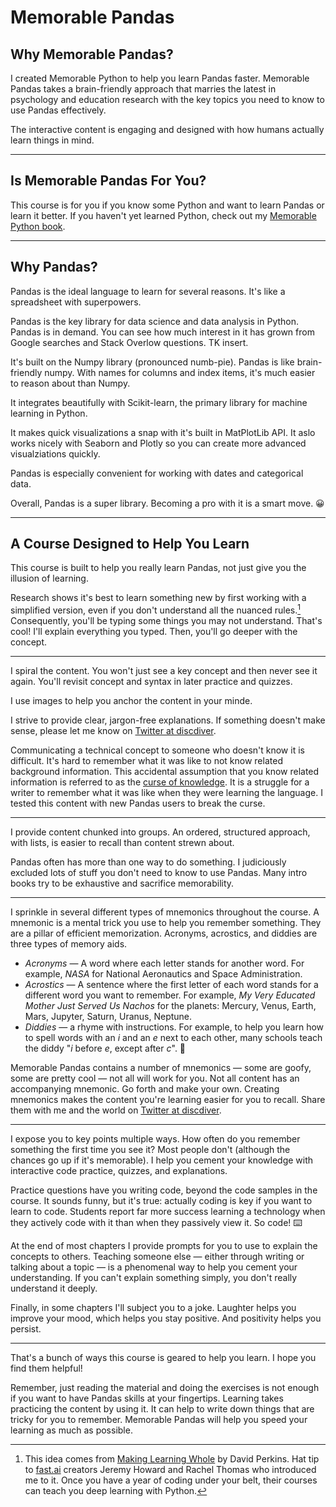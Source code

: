 # Memorable Pandas

## Why Memorable Pandas?
I created Memorable Python to help you learn Pandas faster. Memorable Pandas takes a brain-friendly approach that marries the latest in psychology and education research with the key topics you need to know to use Pandas effectively. 

The interactive content is engaging and designed with how humans actually learn things in mind.

---

## Is Memorable Pandas For You?
This course is for you if you know some Python and want to learn Pandas or learn it better. If you haven't yet learned Python, check out my [Memorable Python book](https://memorablepython.com). 

---

## Why Pandas?
Pandas is the ideal language to learn for several reasons. It's like a spreadsheet with superpowers.

Pandas is the key library for data science and data analysis in Python. Pandas is in demand. You can see how much interest in it has grown from Google searches and Stack Overlow questions. TK insert.

It's built on the Numpy library (pronounced numb-pie). Pandas is like brain-friendly numpy.  With names for columns and index items, it's much easier to reason about than Numpy.

It integrates beautifully with Scikit-learn, the primary library for machine learning in Python. 

It makes quick visualizations a snap with it's built in MatPlotLib API. It aslo works nicely with Seaborn and Plotly so you can create more advanced visualziations quickly. 

Pandas is especially convenient for working with dates and categorical data.

Overall, Pandas is a super library. Becoming a pro with it is a smart move. 😀

---

## A Course Designed to Help You Learn
This course is built to help you really learn Pandas, not just give you the illusion of learning. 

Research shows it's best to learn something new by first working with a simplified version, even if you don't understand all the nuanced rules.[^1] Consequently, you'll be typing some things you may not understand. That's cool! I'll explain everything you typed. Then, you'll go deeper with the concept.

[^1]: This idea comes from [Making Learning Whole](https://www.amazon.com/Making-Learning-Whole-Principles-Transform/dp/0470633719) by David Perkins. Hat tip to [fast.ai](https://www.fast.ai/) creators Jeremy Howard and Rachel Thomas who introduced me to it. Once you have a year of coding under your belt, their courses can teach you deep learning with Python.

--- 

I spiral the content. You won't just see a key concept and then never see it again. You'll revisit concept and syntax in later practice and quizzes. 

I use images to help you anchor the content in your minde.

I strive to provide clear, jargon-free explanations.  If something doesn't make sense, please let me know on [Twitter at discdiver](https://twitter.com/discdiver). 

Communicating a technical concept to someone who doesn't know it is difficult. It's hard to remember what it was like to not know related background information. This accidental assumption that you know related information is referred to as the [curse of knowledge](https://en.wikipedia.org/wiki/Curse_of_knowledge). It is a struggle for a writer to remember what it was like when they were learning the language. I tested this content with new Pandas users to break the curse.

---

I provide content chunked into groups. An ordered, structured approach, with lists, is easier to recall than content strewn about.

Pandas often has more than one way to do something. I judiciously excluded lots of stuff you don't need to know to use Pandas. Many intro books try to be exhaustive and sacrifice memorability.

---

I sprinkle in several different types of mnemonics throughout the course. A mnemonic is a mental trick you use to help you remember something. They are a pillar of efficient memorization. Acronyms, acrostics, and diddies are three types of memory aids.

- *Acronyms* — A word where each letter stands for another word. For example, *NASA* for National Aeronautics and Space Administration.
- *Acrostics* — A sentence where the first letter of each word stands for a different word you want to remember. For example, *My Very Educated Mother Just Served Us Nachos* for the planets: Mercury, Venus, Earth, Mars, Jupyter, Saturn, Uranus, Neptune.
- *Diddies* — a rhyme with instructions. For example, to help you learn how to spell words with an *i* and an *e* next to each other, many schools teach the diddy "*i* before *e*, except after *c*". 🎵


Memorable Pandas contains a number of mnemonics — some are goofy, some are pretty cool — not all will work for you. Not all content has an accompanying mnemonic.  Go forth and make your own. Creating mnemonics makes the content you're learning easier for you to recall. Share them with me and the world on [Twitter at discdiver](https://twittter.com/discidver).  

---

I expose you to key points multiple ways. How often do you remember something the first time you see it? Most people don't (although the chances go up if it's memorable). I help you cement your knowledge with interactive code practice, quizzes, and explanations.

Practice questions have you writing code, beyond the code samples in the course. It sounds funny, but it's true: actually coding is key if you want to learn to code. Students report far more success learning a technology when they actively code with it than when they passively view it. So code! ⌨️

At the end of most chapters I provide prompts for you to use to explain the concepts to others. Teaching someone else — either through writing or talking about a topic — is a phenomenal way to help you cement your understanding. If you can't explain something simply, you don't really understand it deeply.

Finally, in some chapters I'll subject you to a joke. Laughter helps you improve your mood, which helps you stay positive. And positivity helps you persist.

---

That's a bunch of ways this course is geared to help you learn. I hope you find them helpful! 

Remember, just reading the material and doing the exercises is not enough if you want to have Pandas skills at your fingertips. Learning takes practicing the content by using it. It can help to write down things that are tricky for you to remember. Memorable Pandas will help you speed your learning as much as possible.